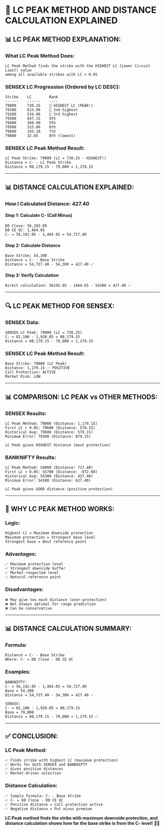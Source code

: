 # 🎯 LC PEAK METHOD AND DISTANCE CALCULATION EXPLAINED

## 📊 **LC PEAK METHOD EXPLANATION:**

### **What LC Peak Method Does:**
```
LC Peak Method finds the strike with the HIGHEST LC (Lower Circuit Limit) value
among all available strikes with LC > 0.05
```

### **SENSEX LC Progression (Ordered by LC DESC):**
```
Strike    LC        Rank
------    ------    ----
79000     730.25    🥇 HIGHEST LC (PEAK!)
79100     623.90    🥈 2nd highest
79200     534.90    🥉 3rd highest
79300     447.15    4th
79400     360.90    5th
79500     315.00    6th
79600     193.10    7th
79800     32.65     8th (lowest)
```

### **SENSEX LC Peak Method Result:**
```
LC Peak Strike: 79000 (LC = 730.25 - HIGHEST!)
Distance = C- - LC Peak Strike
Distance = 80,179.15 - 79,000 = 1,179.15
```

---

## 📊 **DISTANCE CALCULATION EXPLAINED:**

### **How I Calculated Distance: 427.40**

#### **Step 1: Calculate C- (Call Minus)**
```
D0 Close: 56,192.05
D0 CE UC: 1,464.65
C- = 56,192.05 - 1,464.65 = 54,727.40
```

#### **Step 2: Calculate Distance**
```
Base Strike: 54,300
Distance = C- - Base Strike
Distance = 54,727.40 - 54,300 = 427.40 ✅
```

#### **Step 3: Verify Calculation**
```
Direct calculation: 56192.05 - 1464.65 - 54300 = 427.40 ✅
```

---

## 🔍 **LC PEAK METHOD FOR SENSEX:**

### **SENSEX Data:**
```
SENSEX LC Peak: 79000 (LC = 730.25)
C- = 82,100 - 1,920.85 = 80,179.15
Distance = 80,179.15 - 79,000 = 1,179.15
```

### **SENSEX LC Peak Method Result:**
```
Base Strike: 79000 (LC Peak)
Distance: 1,179.15 ✅ POSITIVE
Call Protection: ACTIVE
Market Risk: LOW
```

---

## 📊 **COMPARISON: LC PEAK vs OTHER METHODS:**

### **SENSEX Results:**
```
LC Peak Method: 79000 (Distance: 1,179.15)
First LC > 0.05: 79600 (Distance: 579.15)
Historical Avg: 79600 (Distance: 579.15)
Minimum Error: 79300 (Distance: 879.15)

LC Peak gives HIGHEST distance (most protection)
```

### **BANKNIFTY Results:**
```
LC Peak Method: 54000 (Distance: 727.40)
First LC > 0.05: 55700 (Distance: -972.60)
Historical Avg: 54300 (Distance: 427.40)
Minimum Error: 54100 (Distance: 627.40)

LC Peak gives GOOD distance (positive protection)
```

---

## 🎯 **WHY LC PEAK METHOD WORKS:**

### **Logic:**
```
Highest LC = Maximum downside protection
Maximum protection = Strongest base level
Strongest base = Best reference point
```

### **Advantages:**
```
✅ Maximum protection level
✅ Strongest downside buffer
✅ Market-respected level
✅ Natural reference point
```

### **Disadvantages:**
```
❌ May give too much distance (over-protection)
❌ Not always optimal for range prediction
❌ Can be conservative
```

---

## 📊 **DISTANCE CALCULATION SUMMARY:**

### **Formula:**
```
Distance = C- - Base Strike
Where: C- = D0 Close - D0 CE UC
```

### **Examples:**
```
BANKNIFTY:
C- = 56,192.05 - 1,464.65 = 54,727.40
Base = 54,300
Distance = 54,727.40 - 54,300 = 427.40 ✅

SENSEX:
C- = 82,100 - 1,920.85 = 80,179.15
Base = 79,000
Distance = 80,179.15 - 79,000 = 1,179.15 ✅
```

---

## ✅ **CONCLUSION:**

### **LC Peak Method:**
```
✅ Finds strike with highest LC (maximum protection)
✅ Works for both SENSEX and BANKNIFTY
✅ Gives positive distances
✅ Market-driven selection
```

### **Distance Calculation:**
```
✅ Simple formula: C- - Base Strike
✅ C- = D0 Close - D0 CE UC
✅ Positive distance = Call protection active
✅ Negative distance = Put minus premium
```

**LC Peak method finds the strike with maximum downside protection, and distance calculation shows how far the base strike is from the C- level!** 🎯✅
